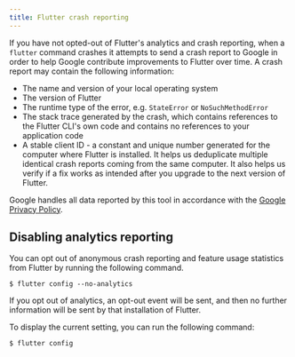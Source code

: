 ```yaml
---
title: Flutter crash reporting
---
```


If you have not opted-out of Flutter's analytics and crash reporting, when a
`flutter` command crashes it attempts to send a crash report to Google in order
to help Google contribute improvements to Flutter over time. A crash report
may contain the following information:

* The name and version of your local operating system
* The version of Flutter
* The runtime type of the error, e.g. `StateError` or `NoSuchMethodError`
* The stack trace generated by the crash, which contains references to 
  the Flutter CLI's own code and contains no references to your application
  code
* A stable client ID - a constant and unique number generated for the computer
  where Flutter is installed. It helps us deduplicate multiple identical crash
  reports coming from the same computer. It also helps us verify if a fix works
  as intended after you upgrade to the next version of Flutter.

Google handles all data reported by this tool in accordance with the 
[Google Privacy Policy][].

## Disabling analytics reporting

You can opt out of anonymous crash reporting and feature usage statistics from
Flutter by running the following command.

```terminal
$ flutter config --no-analytics
```

If you opt out of analytics, an opt-out event will be sent, and then no further
information will be sent by that installation of Flutter. 

To display the current setting, you can run the following command:

```terminal
$ flutter config
```

[Google Privacy Policy]: https://policies.google.com/privacy